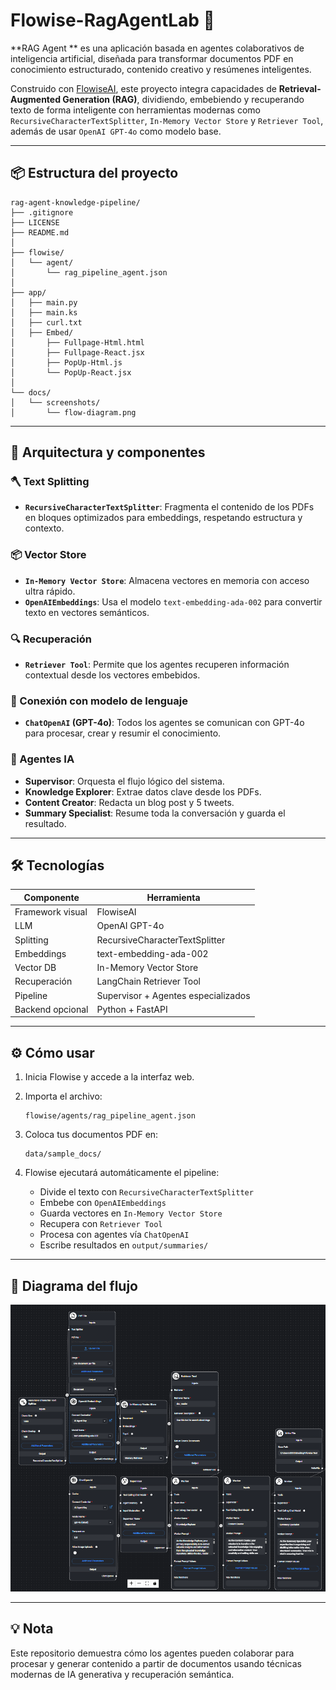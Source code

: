 # Flowise-RagAgentLab 🤖

**RAG Agent ** es una aplicación basada en agentes colaborativos de inteligencia artificial, diseñada para transformar documentos PDF en conocimiento estructurado, contenido creativo y resúmenes inteligentes. 

Construido con [FlowiseAI](https://flowiseai.com/), este proyecto integra capacidades de **Retrieval-Augmented Generation (RAG)**, dividiendo, embebiendo y recuperando texto de forma inteligente con herramientas modernas como `RecursiveCharacterTextSplitter`, `In-Memory Vector Store` y `Retriever Tool`, además de usar `OpenAI GPT-4o` como modelo base.

---

## 📦 Estructura del proyecto

```
rag-agent-knowledge-pipeline/
├── .gitignore
├── LICENSE
├── README.md
│
├── flowise/
│   └── agent/
│       └── rag_pipeline_agent.json
│
├── app/
│   ├── main.py
│   ├── main.ks
│   ├── curl.txt
│   ├── Embed/
│       ├── Fullpage-Html.html
│       ├── Fullpage-React.jsx
│       ├── PopUp-Html.js
│       └── PopUp-React.jsx
│
└── docs/
│   └── screenshots/
│       └── flow-diagram.png

```

---

## 🧠 Arquitectura y componentes

### 🪓 Text Splitting

- **`RecursiveCharacterTextSplitter`**: Fragmenta el contenido de los PDFs en bloques optimizados para embeddings, respetando estructura y contexto.

### 📦 Vector Store

- **`In-Memory Vector Store`**: Almacena vectores en memoria con acceso ultra rápido.
- **`OpenAIEmbeddings`**: Usa el modelo `text-embedding-ada-002` para convertir texto en vectores semánticos.

### 🔍 Recuperación

- **`Retriever Tool`**: Permite que los agentes recuperen información contextual desde los vectores embebidos.

### 💬 Conexión con modelo de lenguaje

- **`ChatOpenAI` (GPT-4o)**: Todos los agentes se comunican con GPT-4o para procesar, crear y resumir el conocimiento.

### 🧩 Agentes IA

- **Supervisor**: Orquesta el flujo lógico del sistema.
- **Knowledge Explorer**: Extrae datos clave desde los PDFs.
- **Content Creator**: Redacta un blog post y 5 tweets.
- **Summary Specialist**: Resume toda la conversación y guarda el resultado.

---

## 🛠️ Tecnologías

| Componente       | Herramienta                         |
|------------------|--------------------------------------|
| Framework visual | FlowiseAI                           |
| LLM              | OpenAI GPT-4o                        |
| Splitting        | RecursiveCharacterTextSplitter       |
| Embeddings       | text-embedding-ada-002               |
| Vector DB        | In-Memory Vector Store               |
| Recuperación     | LangChain Retriever Tool             |
| Pipeline         | Supervisor + Agentes especializados  |
| Backend opcional | Python + FastAPI                     |

---

## ⚙️ Cómo usar

1. Inicia Flowise y accede a la interfaz web.
2. Importa el archivo:
   ```
   flowise/agents/rag_pipeline_agent.json
   ```
3. Coloca tus documentos PDF en:
   ```
   data/sample_docs/
   ```
4. Flowise ejecutará automáticamente el pipeline:

   - Divide el texto con `RecursiveCharacterTextSplitter`
   - Embebe con `OpenAIEmbeddings`
   - Guarda vectores en `In-Memory Vector Store`
   - Recupera con `Retriever Tool`
   - Procesa con agentes vía `ChatOpenAI`
   - Escribe resultados en `output/summaries/`

---

## 📸 Diagrama del flujo

![Flujo de Agentes en Flowise](docs/screenshots/flow-diagram.png)

---

## 💡 Nota

Este repositorio demuestra cómo los agentes pueden colaborar para procesar y generar contenido a partir de documentos usando técnicas modernas de IA generativa y recuperación semántica.
